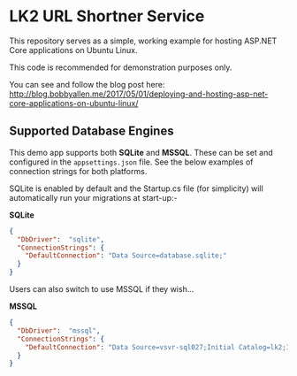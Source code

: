 # LK2 URL Shortner Service

This repository serves as a simple, working example for hosting ASP.NET Core applications on Ubuntu Linux.

This code is recommended for demonstration purposes only.

You can see and follow the blog post here: http://blog.bobbyallen.me/2017/05/01/deploying-and-hosting-asp-net-core-applications-on-ubuntu-linux/

## Supported Database Engines

This demo app supports both __SQLite__ and __MSSQL__. These can be set and configured in the ``appsettings.json`` file. See the below examples of connection strings for both platforms.

SQLite is enabled by default and the Startup.cs file (for simplicity) will automatically run your migrations at start-up:-

__SQLite__

```json
{
  "DbDriver":  "sqlite",
  "ConnectionStrings": {
    "DefaultConnection": "Data Source=database.sqlite;"
  }
}
```

Users can also switch to use MSSQL if they wish...

__MSSQL__
```json
{
  "DbDriver":  "mssql",
  "ConnectionStrings": {
    "DefaultConnection": "Data Source=vsvr-sql027;Initial Catalog=lk2;Integrated Security=False;User Id=sa;Password=<YourSaPassword>;"
  }
}
```
